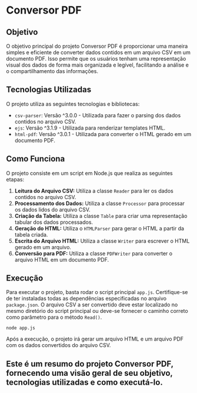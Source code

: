 <h1>Conversor PDF</h1>

    
<h2>Objetivo</h2>
    <p>O objetivo principal do projeto Conversor PDF é proporcionar uma maneira simples e eficiente de converter dados contidos em um arquivo CSV em um documento PDF. Isso permite que os usuários tenham uma representação visual dos dados de forma mais organizada e legível, facilitando a análise e o compartilhamento das informações.</p>
    
  <h2>Tecnologias Utilizadas</h2>
    <p>O projeto utiliza as seguintes tecnologias e bibliotecas:</p>
    <ul>
        <li><code>csv-parser</code>: Versão ^3.0.0 - Utilizada para fazer o parsing dos dados contidos no arquivo CSV.</li>
        <li><code>ejs</code>: Versão ^3.1.9 - Utilizada para renderizar templates HTML.</li>
        <li><code>html-pdf</code>: Versão ^3.0.1 - Utilizada para converter o HTML gerado em um documento PDF.</li>
    </ul>
    
  <h2>Como Funciona</h2>
    <p>O projeto consiste em um script em Node.js que realiza as seguintes etapas:</p>
    <ol>
        <li><strong>Leitura do Arquivo CSV:</strong> Utiliza a classe <code>Reader</code> para ler os dados contidos no arquivo CSV.</li>
        <li><strong>Processamento dos Dados:</strong> Utiliza a classe <code>Processor</code> para processar os dados lidos do arquivo CSV.</li>
        <li><strong>Criação da Tabela:</strong> Utiliza a classe <code>Table</code> para criar uma representação tabular dos dados processados.</li>
        <li><strong>Geração do HTML:</strong> Utiliza o <code>HTMLParser</code> para gerar o HTML a partir da tabela criada.</li>
        <li><strong>Escrita do Arquivo HTML:</strong> Utiliza a classe <code>Writer</code> para escrever o HTML gerado em um arquivo.</li>
        <li><strong>Conversão para PDF:</strong> Utiliza a classe <code>PDFWriter</code> para converter o arquivo HTML em um documento PDF.</li>
    </ol>
    
   <h2>Execução</h2>
    <p>Para executar o projeto, basta rodar o script principal <code>app.js</code>. Certifique-se de ter instaladas todas as dependências especificadas no arquivo <code>package.json</code>. O arquivo CSV a ser convertido deve estar localizado no mesmo diretório do script principal ou deve-se fornecer o caminho correto como parâmetro para o método <code>Read()</code>.</p>
    <pre><code>node app.js</code></pre>
    <p>Após a execução, o projeto irá gerar um arquivo HTML e um arquivo PDF com os dados convertidos do arquivo CSV.</p>
    
   <h2>Este é um resumo do projeto Conversor PDF, fornecendo uma visão geral de seu objetivo, tecnologias utilizadas e como executá-lo.</h2>
